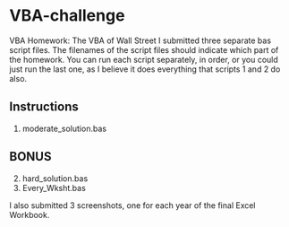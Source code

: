# VBA-challenge
VBA Homework: The VBA of Wall Street
I submitted three separate bas script files. The filenames of the script files should indicate which part of the homework. You can run each script separately, in order, or you could just run the last one, as I believe it does everything that scripts 1 and 2 do also.  

## Instructions
1) moderate_solution.bas

## BONUS
2) hard_solution.bas
3) Every_Wksht.bas 

I also submitted 3 screenshots, one for each year of the final Excel Workbook. 
